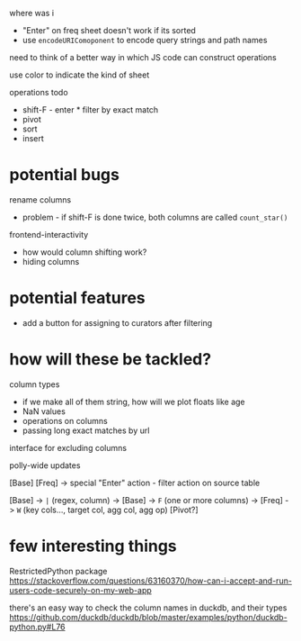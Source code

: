 where was i
* "Enter" on freq sheet doesn't work if its sorted
* use `encodeURIComoponent` to encode query strings and path names

need to think of a better way in which JS code can construct operations

use color to indicate the kind of sheet

operations todo
* shift-F - enter * filter by exact match
* pivot
* sort
* insert

# potential bugs
rename columns
* problem - if shift-F is done twice, both columns are called `count_star()`

frontend-interactivity
* how would column shifting work?
* hiding columns

# potential features
* add a button for assigning to curators after filtering

# how will these be tackled?
column types
* if we make all of them string, how will we plot floats like age
* NaN values
* operations on columns
* passing long exact matches by url

interface for excluding columns

polly-wide updates

[Base]
[Freq]
-> special "Enter" action - filter action on source table

[Base]
-> `|` (regex, column) -> [Base]
-> `F` (one or more columns) -> [Freq]
-> `W` (key cols..., target col, agg col, agg op) [Pivot?]

# few interesting things
RestrictedPython package
https://stackoverflow.com/questions/63160370/how-can-i-accept-and-run-users-code-securely-on-my-web-app

there's an easy way to check the column names in duckdb, and their types
https://github.com/duckdb/duckdb/blob/master/examples/python/duckdb-python.py#L76
